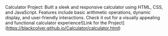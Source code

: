 Calculator Project:
Built a sleek and responsive calculator using HTML, CSS, and JavaScript. Features include basic arithmetic operations, dynamic display, and user-friendly interactions. Check it out for a visually appealing and functional calculator experience![Link for the Project] (https://blackcolver.github.io/Calculator/calculator.html)
